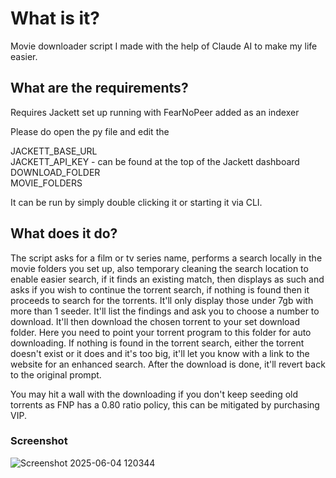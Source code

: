 # What is it?

Movie downloader script I made with the help of Claude AI to make my life easier.

## What are the requirements?

Requires Jackett set up running with FearNoPeer added as an indexer

Please do open the py file and edit the  
  
JACKETT_BASE_URL  
JACKETT_API_KEY - can be found at the top of the Jackett dashboard  
DOWNLOAD_FOLDER  
MOVIE_FOLDERS  
  
It can be run by simply double clicking it or starting it via CLI.

## What does it do?

The script asks for a film or tv series name, performs a search locally in the movie folders you set up, also temporary cleaning the search location to enable easier search, if it finds an existing match, then displays as such and asks if you wish to continue the torrent search, if nothing is found then it proceeds to search for the torrents. It'll only display those under 7gb with more than 1 seeder.
It'll list the findings and ask you to choose a number to download. It'll then download the chosen torrent to your set download folder. Here you need to point your torrent program to this folder for auto downloading.
If nothing is found in the torrent search, either the torrent doesn't exist or it does and it's too big, it'll let you know with a link to the website for an enhanced search.
After the download is done, it'll revert back to the original prompt.

You may hit a wall with the downloading if you don't keep seeding old torrents as FNP has a 0.80 ratio policy, this can be mitigated by purchasing VIP.


### Screenshot

![Screenshot 2025-06-04 120344](https://github.com/user-attachments/assets/3cd9ba23-ea40-45ee-ab47-593ec9e851eb)
